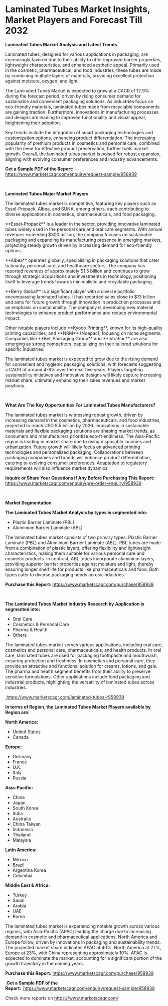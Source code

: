 <p><h1>Laminated Tubes Market Insights, Market Players and Forecast Till 2032</h1></p><p><strong>Laminated Tubes Market Analysis and Latest Trends</strong></p>
<p><p>Laminated tubes, designed for various applications in packaging, are increasingly favored due to their ability to offer improved barrier properties, lightweight characteristics, and enhanced aesthetic appeal. Primarily used in the cosmetic, pharmaceutical, and food industries, these tubes are made by combining multiple layers of materials, providing excellent protection against moisture, oxygen, and light. </p><p>The Laminated Tubes Market is expected to grow at a CAGR of 12.9% during the forecast period, driven by rising consumer demand for sustainable and convenient packaging solutions. As industries focus on eco-friendly materials, laminated tubes made from recyclable components are gaining traction. Furthermore, innovations in manufacturing processes and designs are leading to improved functionality and visual appeal, heightening their adoption. </p><p>Key trends include the integration of smart packaging technologies and customization options, enhancing product differentiation. The increasing popularity of premium products in cosmetics and personal care, combined with the need for effective product preservation, further fuels market growth. Overall, the laminated tubes market is poised for robust expansion, aligning with evolving consumer preferences and industry advancements.</p></p>
<p><strong>Get a Sample PDF of the Report:&nbsp;</strong> <a href="https://www.marketscagr.com/enquiry/request-sample/958939?utm_campaign=2031&utm_medium=2&utm_source=Github&utm_content=ia&utm_term=08032025&utm_id=laminated-tubes">https://www.marketscagr.com/enquiry/request-sample/958939</a></p>
<p>&nbsp;</p>
<p><strong>Laminated Tubes Major Market Players</strong></p>
<p><p>The laminated tubes market is competitive, featuring key players such as Essel-Propack, Albea, and SUNA, among others, each contributing to diverse applications in cosmetics, pharmaceuticals, and food packaging.</p><p>**Essel-Propack** is a leader in the sector, providing innovative laminated tubes widely used in the personal care and oral care segments. With annual revenues exceeding $300 million, the company focuses on sustainable packaging and expanding its manufacturing presence in emerging markets, projecting steady growth driven by increasing demand for eco-friendly options.</p><p>**Albea** operates globally, specializing in packaging solutions that cater to beauty, personal care, and healthcare sectors. The company has reported revenues of approximately $1.5 billion and continues to grow through strategic acquisitions and investments in technology, positioning itself to leverage trends towards minimalistic and recyclable packaging.</p><p>**Berry Global** is a significant player with a diverse portfolio encompassing laminated tubes. It has recorded sales close to $13 billion and aims for future growth through innovation in production processes and an emphasis on sustainability. The company is developing new material technologies to enhance product performance and reduce environmental impact.</p><p>Other notable players include **Kyodo Printing**, known for its high-quality printing capabilities, and **NRM** (Noepac), focusing on niche segments. Companies like **Bell Packaging Group** and **IntraPac** are also emerging as strong competitors, capitalizing on their tailored solutions for specific industries.</p><p>The laminated tubes market is expected to grow due to the rising demand for convenient and hygienic packaging solutions, with forecasts suggesting a CAGR of around 4-6% over the next five years. Players targeting sustainability initiatives and innovative designs will likely capture increasing market share, ultimately enhancing their sales revenues and market positions.</p></p>
<p>&nbsp;</p>
<p><strong>What Are The Key Opportunities For Laminated Tubes Manufacturers?</strong></p>
<p><p>The laminated tubes market is witnessing robust growth, driven by increasing demand in the cosmetics, pharmaceuticals, and food industries, projected to reach USD 8.5 billion by 2026. Innovations in sustainable materials and flexible packaging solutions are shaping market trends, as consumers and manufacturers prioritize eco-friendliness. The Asia-Pacific region is leading in market share due to rising disposable incomes and urbanization. Future growth will likely focus on advanced printing technologies and personalized packaging. Collaborations between packaging companies and brands will enhance product differentiation, catering to evolving consumer preferences. Adaptation to regulatory requirements will also influence market dynamics.</p></p>
<p><strong>Inquire or Share Your Questions If Any Before Purchasing This Report:</strong> <a href="https://www.marketscagr.com/enquiry/pre-order-enquiry/958939?utm_campaign=2031&utm_medium=2&utm_source=Github&utm_content=ia&utm_term=08032025&utm_id=laminated-tubes">https://www.marketscagr.com/enquiry/pre-order-enquiry/958939</a></p>
<p>&nbsp;</p>
<p><strong>Market Segmentation</strong></p>
<p><strong>The Laminated Tubes Market Analysis by types is segmented into:</strong></p>
<p><ul><li>Plastic Barrier Laminate (PBL)</li><li>Aluminium Barrier Laminate (ABL)</li></ul></p>
<p><p>The laminated tubes market consists of two primary types: Plastic Barrier Laminate (PBL) and Aluminium Barrier Laminate (ABL). PBL tubes are made from a combination of plastic layers, offering flexibility and lightweight characteristics, making them suitable for various personal care and cosmetic products. In contrast, ABL tubes incorporate aluminium layers, providing superior barrier properties against moisture and light, thereby ensuring longer shelf life for products like pharmaceuticals and food. Both types cater to diverse packaging needs across industries.</p></p>
<p><strong>Purchase this Report:&nbsp;</strong><a href="https://www.marketscagr.com/purchase/958939?utm_campaign=2031&utm_medium=2&utm_source=Github&utm_content=ia&utm_term=08032025&utm_id=laminated-tubes">https://www.marketscagr.com/purchase/958939</a></p>
<p>&nbsp;</p>
<p><strong>The Laminated Tubes Market Industry Research by Application is segmented into:</strong></p>
<p><ul><li>Oral Care</li><li>Cosmetics & Personal Care</li><li>Pharma & Health</li><li>Others</li></ul></p>
<p><p>The laminated tubes market serves various applications, including oral care, cosmetics and personal care, pharmaceuticals, and health products. In oral care, laminated tubes are used for packaging toothpaste and mouthwash, ensuring protection and freshness. In cosmetics and personal care, they provide an attractive and functional solution for creams, lotions, and gels. The pharma and health segment benefits from their ability to preserve sensitive formulations. Other applications include food packaging and industrial products, highlighting the versatility of laminated tubes across industries.</p></p>
<p><a href="https://www.marketscagr.com/laminated-tubes-r958939?utm_campaign=2031&utm_medium=2&utm_source=Github&utm_content=ia&utm_term=08032025&utm_id=laminated-tubes">&nbsp;https://www.marketscagr.com/laminated-tubes-r958939</a></p>
<p><strong>In terms of Region, the Laminated Tubes Market Players available by Region are:</strong></p>
<p>
    <p> <strong> North America: </strong>
        <ul>
            <li>United States</li>
            <li>Canada</li>
        </ul>
        </p> 
    <p> <strong> Europe: </strong>
        <ul>
            <li>Germany</li>
            <li>France</li>
            <li>U.K.</li>
            <li>Italy</li>
            <li>Russia</li>
        </ul>
        </p> 
    <p> <strong> Asia-Pacific: </strong>
        <ul>
            <li>China</li>
            <li>Japan</li>
            <li>South Korea</li>
            <li>India</li>
            <li>Australia</li>
            <li>China Taiwan</li>
            <li>Indonesia</li>
            <li>Thailand</li>
            <li>Malaysia</li>
        </ul>
        </p> 
    <p> <strong> Latin America: </strong>
        <ul>
            <li>Mexico</li>
            <li>Brazil</li>
            <li>Argentina Korea</li>
            <li>Colombia</li>
        </ul>
        </p> 
    <p> <strong> Middle East & Africa: </strong>
        <ul>
            <li>Turkey</li>
            <li>Saudi</li>
            <li>Arabia</li>
            <li>UAE</li>
            <li>Korea</li>
        </ul>
    </p>
    </p>
<p><p>The laminated tubes market is experiencing notable growth across various regions, with Asia-Pacific (APAC) leading the charge due to increasing demand in cosmetic and pharmaceutical applications. North America and Europe follow, driven by innovations in packaging and sustainability trends. The projected market share indicates APAC at 40%, North America at 27%, Europe at 23%, with China representing approximately 10%. APAC is expected to dominate the market, accounting for a significant portion of the growth trajectory in the coming years.</p></p>
<p><strong>Purchase this Report: </strong><a href="https://www.marketscagr.com/purchase/958939?utm_campaign=2031&utm_medium=2&utm_source=Github&utm_content=ia&utm_term=08032025&utm_id=laminated-tubes">https://www.marketscagr.com/purchase/958939</a></p>
<p>&nbsp;<strong>Get a Sample PDF of the Report:&nbsp;&nbsp;</strong><a href="https://www.marketscagr.com/enquiry/request-sample/958939?utm_campaign=2031&utm_medium=2&utm_source=Github&utm_content=ia&utm_term=08032025&utm_id=laminated-tubes">https://www.marketscagr.com/enquiry/request-sample/958939</a></p>
<p><strong></strong></p>
<p>Check more reports on <a href="https://www.marketscagr.com/?utm_campaign=2031&utm_medium=2&utm_source=Github&utm_content=ia&utm_term=08032025&utm_id=laminated-tubes">https://www.marketscagr.com/</a></p>